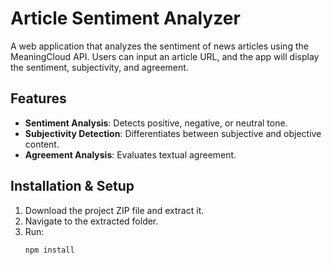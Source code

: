 # Article Sentiment Analyzer

A web application that analyzes the sentiment of news articles using the MeaningCloud API. Users can input an article URL, and the app will display the sentiment, subjectivity, and agreement.

## Features
- **Sentiment Analysis**: Detects positive, negative, or neutral tone.
- **Subjectivity Detection**: Differentiates between subjective and objective content.
- **Agreement Analysis**: Evaluates textual agreement.

## Installation & Setup
1. Download the project ZIP file and extract it.
2. Navigate to the extracted folder.
3. Run:
   ```bash
   npm install
